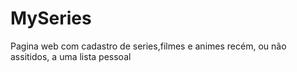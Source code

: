 # MySeries
 Pagina web com cadastro de series,filmes e animes recém, ou não assitidos, a uma lista pessoal
